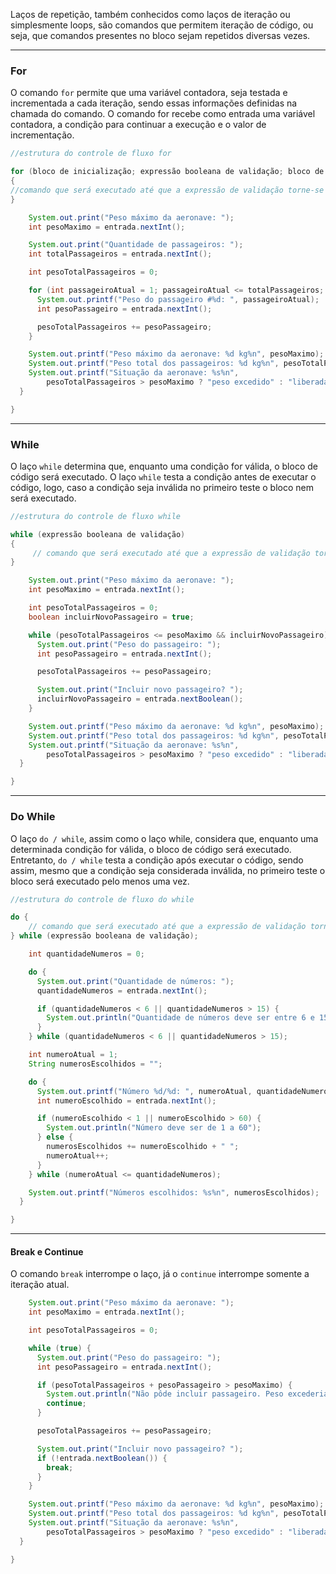 Laços de repetição, também conhecidos como laços de iteração ou simplesmente loops, são comandos que permitem iteração de código, ou seja, que comandos presentes no bloco sejam repetidos diversas vezes.

---
### For
O comando ``for`` permite que uma variável contadora, seja testada e incrementada a cada iteração, sendo essas informações definidas na chamada do comando. O comando for recebe como entrada uma variável contadora, a condição para continuar a execução e o valor de incrementação.
```java
//estrutura do controle de fluxo for

for (bloco de inicialização; expressão booleana de validação; bloco de atualização)
{
//comando que será executado até que a expressão de validação torne-se falsa 
}
```

```java
    System.out.print("Peso máximo da aeronave: ");
    int pesoMaximo = entrada.nextInt();

    System.out.print("Quantidade de passageiros: ");
    int totalPassageiros = entrada.nextInt();

    int pesoTotalPassageiros = 0;

    for (int passageiroAtual = 1; passageiroAtual <= totalPassageiros; passageiroAtual++) {
      System.out.printf("Peso do passageiro #%d: ", passageiroAtual);
      int pesoPassageiro = entrada.nextInt();

      pesoTotalPassageiros += pesoPassageiro;
    }

    System.out.printf("Peso máximo da aeronave: %d kg%n", pesoMaximo);
    System.out.printf("Peso total dos passageiros: %d kg%n", pesoTotalPassageiros);
    System.out.printf("Situação da aeronave: %s%n", 
        pesoTotalPassageiros > pesoMaximo ? "peso excedido" : "liberada");
  }

}
```

---
### While
O laço `while` determina que, enquanto uma condição for válida, o bloco de código será executado. O laço `while` testa a condição antes de executar o código, logo, caso a condição seja inválida no primeiro teste o bloco nem será executado.
```java
//estrutura do controle de fluxo while

while (expressão booleana de validação)
{
     // comando que será executado até que a expressão de validação torne-se falsa 
}
```

```java
    System.out.print("Peso máximo da aeronave: ");
    int pesoMaximo = entrada.nextInt();

    int pesoTotalPassageiros = 0;
    boolean incluirNovoPassageiro = true;

    while (pesoTotalPassageiros <= pesoMaximo && incluirNovoPassageiro) {
      System.out.print("Peso do passageiro: ");
      int pesoPassageiro = entrada.nextInt();

      pesoTotalPassageiros += pesoPassageiro;

      System.out.print("Incluir novo passageiro? ");
      incluirNovoPassageiro = entrada.nextBoolean();
    }

    System.out.printf("Peso máximo da aeronave: %d kg%n", pesoMaximo);
    System.out.printf("Peso total dos passageiros: %d kg%n", pesoTotalPassageiros);
    System.out.printf("Situação da aeronave: %s%n", 
        pesoTotalPassageiros > pesoMaximo ? "peso excedido" : "liberada");
  }

}
```

---
### Do While
O laço ``do / while``, assim como o laço while, considera que, enquanto uma determinada condição for válida, o bloco de código será executado. Entretanto, ``do / while`` testa a condição após executar o código, sendo assim, mesmo que a condição seja considerada inválida, no primeiro teste o bloco será executado pelo menos uma vez.
```java
//estrutura do controle de fluxo do while

do {
    // comando que será executado até que a expressão de validação torne-se falsa
} while (expressão booleana de validação);
```

```java
    int quantidadeNumeros = 0;

    do {
      System.out.print("Quantidade de números: ");
      quantidadeNumeros = entrada.nextInt();

      if (quantidadeNumeros < 6 || quantidadeNumeros > 15) {
        System.out.println("Quantidade de números deve ser entre 6 e 15.");
      }
    } while (quantidadeNumeros < 6 || quantidadeNumeros > 15);

    int numeroAtual = 1;
    String numerosEscolhidos = "";

    do {
      System.out.printf("Número %d/%d: ", numeroAtual, quantidadeNumeros);
      int numeroEscolhido = entrada.nextInt();

      if (numeroEscolhido < 1 || numeroEscolhido > 60) {
        System.out.println("Número deve ser de 1 a 60");
      } else {
        numerosEscolhidos += numeroEscolhido + " ";
        numeroAtual++;
      }
    } while (numeroAtual <= quantidadeNumeros);

    System.out.printf("Números escolhidos: %s%n", numerosEscolhidos);
  }

}
```

---
#### Break e Continue
O comando `break` interrompe o laço, já o `continue` interrompe somente a iteração atual.

```java
	System.out.print("Peso máximo da aeronave: ");
    int pesoMaximo = entrada.nextInt();

    int pesoTotalPassageiros = 0;

    while (true) {
      System.out.print("Peso do passageiro: ");
      int pesoPassageiro = entrada.nextInt();

      if (pesoTotalPassageiros + pesoPassageiro > pesoMaximo) {
        System.out.println("Não pôde incluir passageiro. Peso excederia o máximo.");
        continue;
      }

      pesoTotalPassageiros += pesoPassageiro;

      System.out.print("Incluir novo passageiro? ");
      if (!entrada.nextBoolean()) {
        break;
      }
    }

    System.out.printf("Peso máximo da aeronave: %d kg%n", pesoMaximo);
    System.out.printf("Peso total dos passageiros: %d kg%n", pesoTotalPassageiros);
    System.out.printf("Situação da aeronave: %s%n", 
        pesoTotalPassageiros > pesoMaximo ? "peso excedido" : "liberada");
  }

}
```